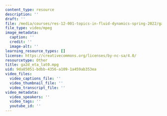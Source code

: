 ```yaml
---
content_type: resource
description: ''
draft: ''
file: /media/courses/res-12-001-topics-in-fluid-dynamics-spring-2022/ga2d_eta_lat0.mpg
file_type: video/mpeg
image_metadata:
  caption: ''
  credit: ''
  image-alt: ''
learning_resource_types: []
license: https://creativecommons.org/licenses/by-nc-sa/4.0/
resourcetype: Other
title: ga2d_eta_lat0.mpg
uid: 9da85051-bdbb-4356-a109-1a459ab353ea
video_files:
  video_captions_file: ''
  video_thumbnail_file: ''
  video_transcript_file: ''
video_metadata:
  video_speakers: ''
  video_tags: ''
  youtube_id: ''
---
```

